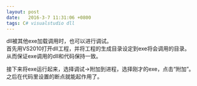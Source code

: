 ```yaml
---
layout: post
date:   2016-3-7 11:31:06 +0800
tags: C# visualstudio dll
---
```


dll被其他exe加载调用时，也可以进行调试。  
首先用VS2010打开dll工程，并将工程的生成目录设定到exe将会调用的目录。  
从而保证exe调用的dll和代码保持一致。

接下来将exe运行起来，选择调试->附加到进程，选择刚才的exe，点击“附加”。  
之后在代码里设置的断点就能起作用了。
